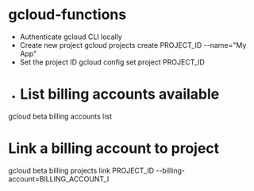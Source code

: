 # gcloud-functions

- Authenticate gcloud CLI locally
- Create new project 
gcloud projects create PROJECT_ID --name="My App"
- Set the project ID
gcloud config set project PROJECT_ID
- # List billing accounts available
gcloud beta billing accounts list

# Link a billing account to project
gcloud beta billing projects link PROJECT_ID --billing-account=BILLING_ACCOUNT_I
